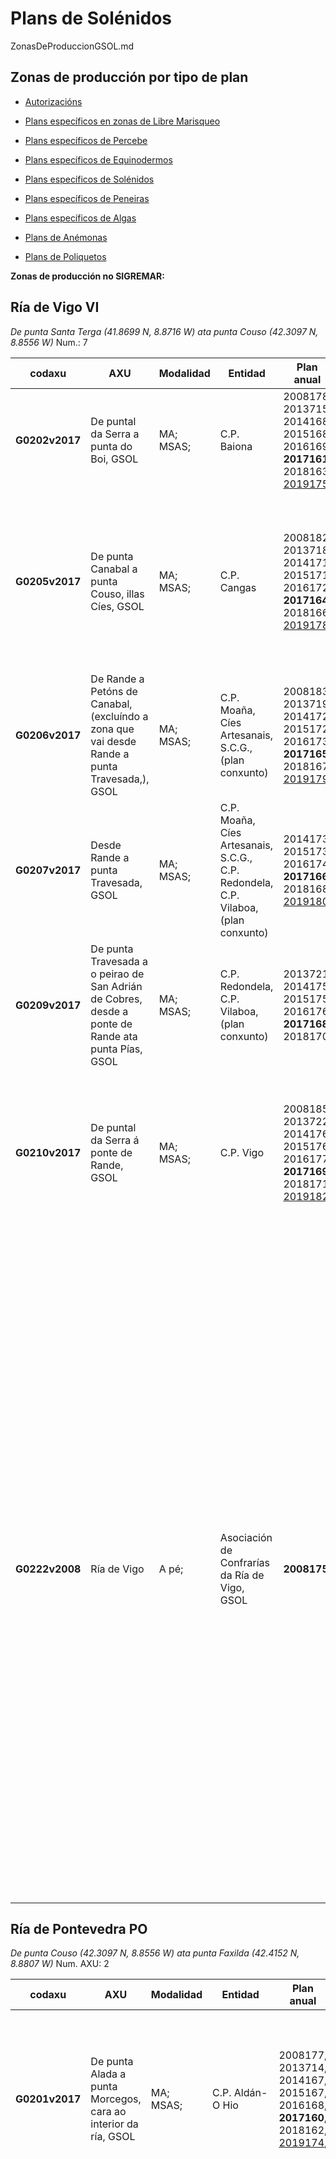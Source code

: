 # Plans de Solénidos

ZonasDeProduccionGSOL.md


## Zonas de producción por tipo de plan

* [Autorizacións](ZonasDeProduccionAAUT.md)

* [Plans específicos en zonas de Libre Marisqueo](ZonasDeProduccionBESP.md)

* [Plans específicos de Percebe](ZonasDeProduccionDPER.md)

* [Plans específicos de Equinodermos](ZonasDeProduccionFEQD.md)

* [Plans específicos de Solénidos](ZonasDeProduccionGSOL.md)

* [Plans específicos de Peneiras](ZonasDeProduccionHPEN.md)

* [Plans específicos de Algas](ZonasDeProduccionIALG.md)

* [Plans de Anémonas](ZonasDeProduccionJANE.md)

* [Plans de Poliquetos](ZonasDeProduccionKPOL.md)


__Zonas de producción no SIGREMAR:__


## Ría de Vigo VI

 _De punta Santa Terga (41.8699 N, 8.8716 W) ata punta Couso (42.3097 N, 8.8556 W)_ Num.: 7 


|codaxu|AXU|Modalidad|Entidad|Plan anual|SIGREMAR 20017|
|------|---|---------|-------|----------|--------------|
|__G0202v2017__|De puntal da Serra a punta do Boi, GSOL|MA; MSAS;|C.P. Baiona|2008178, 2013715, 2014168, 2015168, 2016169, __2017161__, 2018163, [2019175](https://galirema.wikia.org/es/wiki/Pexma2019GSOL175),|(VI-106), (VI-107), (VI-108), (VI-109),|
|__G0205v2017__|De punta Canabal a punta Couso, illas Cíes, GSOL|MA; MSAS;|C.P. Cangas|2008182, 2013718, 2014171, 2015171, 2016172, __2017164__, 2018166, [2019178](https://galirema.wikia.org/es/wiki/Pexma2019GSOL178),|(EQK), (EQI),: (VI-089), (VI-091), (VI-094), (VI-088), (VI-095), (VI-093), (VI-178), (VI-079), (VI-092),; (EQK), (EQI),: (VI-090),;|
|__G0206v2017__|De Rande a Petóns de Canabal, (excluíndo a zona que vai desde Rande a punta Travesada,), GSOL|MA; MSAS;|C.P. Moaña, Cíes Artesanais, S.C.G., (plan conxunto)|2008183, 2013719, 2014172, 2015172, 2016173, __2017165__, 2018167, [2019179](https://galirema.wikia.org/es/wiki/Pexma2019GSOL179),|(VI-152), (VI-153), (VI-160), (VI-154), (VI-155), (VI-156), (VI-157), (VI-158), (VI-159),|
|__G0207v2017__|Desde Rande a punta Travesada, GSOL|MA; MSAS;|C.P. Moaña, Cíes Artesanais, S.C.G., C.P. Redondela, C.P. Vilaboa, (plan conxunto)|2014173, 2015173, 2016174, __2017166__, 2018168, [2019180](https://galirema.wikia.org/es/wiki/Pexma2019GSOL180),|Desde Rande a punta Travesada,|
|__G0209v2017__|De punta Travesada a o peirao de San Adrián de Cobres, desde a ponte de Rande ata punta Pías, GSOL|MA; MSAS;|C.P. Redondela, C.P. Vilaboa, (plan conxunto)|2013721, 2014175, 2015175, 2016176, __2017168__, 2018170,|(VI-240), (VI-242),|
|__G0210v2017__|De puntal da Serra á ponte de Rande, GSOL|MA; MSAS;|C.P. Vigo|2008185, 2013722, 2014176, 2015176, 2016177, __2017169__, 2018171, [2019182](https://galirema.wikia.org/es/wiki/Pexma2019GSOL182),|(EQK): (VI-069), (VI-549), (VI-550), (VI-551), (VI-552), (VI-548), (VI-070), (VI-068), (VI-579), (EQI): (VI-067), (VI-547),|
|__G0222v2008__|Ría de Vigo|A pé;|Asociación de Confrarías da Ría de Vigo, GSOL|__2008175__,|Cabo Estai, Toubiña, Toralla, Canido, Bouzas, Rochas, Area Longa, A Portela, Cesantes, punta do Cabo, Estralo, O Cunchido, Aradoiro, Maceira, Carballal, Covas, Cabalo, río Maior, Río do Porco, Malvinas, Río do Medio, Coelleira, Area Nova, Cabanas, Calera, Domaio, Borna, Meira, A Xunqueira, O Con, Tirán, Illa dos Ratos, Chapela, A Guía, Rande, Cedeira, A Barra, Sobreiro, Illa San Simón, Cobreiro, Estralo, Puntal, río Alvedosas, río Paredes, Deilán, Santo Adrán,|

 

## Ría de Pontevedra PO

 _De punta Couso (42.3097 N, 8.8556 W) ata punta Faxilda (42.4152 N, 8.8807 W)_ Num. AXU: 2


|codaxu|AXU|Modalidad|Entidad|Plan anual|SIGREMAR 20017|
|------|---|---------|-------|----------|--------------|
|__G0201v2017__|De punta Alada a punta Morcegos, cara ao interior da ría, GSOL|MA; MSAS;|C.P. Aldán-O Hio|2008177, 2013714, 2014167, 2015167, 2016168, __2017160__, 2018162, [2019174](https://galirema.wikia.org/es/wiki/Pexma2019GSOL174),|(PO-156), (PO-155), (PO-154), (PO-153), (PO-152), (PO-191), (PO-151), (PO-150), (PO-149), (PO-148), (PO-147), (PO-146), (PO-145), (PO-144),|
|__G0203v2017__|De punta Faxilda a punta Morcegos, illa de Ons, illa de Onza, GSOL|MA; MSAS;|C.P. Bueu, C.P. Lourizán, C.P. Marín, C.P. Pontevedra, C.P. Portonovo, C.P. Raxó, C.P. Sanxenxo, (plan conxunto)|2008179, 2014169, 2015169, 2016170, __2017162__, 2018164, [2019176](https://galirema.wikia.org/es/wiki/Pexma2019GSOL176),|(EQK): (PO-040), (PO-045), (PO-046), (PO-048), (PO-050), (PO-051), (PO-053), (PO-054), (PO-055), (PO-056), (PO-057), (PO-058), (PO-062), (PO-016), (PO-059), (PO-065), (PO-061), (PO-015), (PO-067), (PO-069), (PO-070-I), (PO-070-II), (PO-070-III), (PO-077), (PO-078), (PO-079), (PO-080), (PO-081), (PO-082), (PO-083), (PO-087), (PO-088), (PO-089), (PO-090), (PO-108), (PO-091), (PO-094), (PO-095), (PO-097), (PO-098), (PO-099), (PO-100), (PO-101), (PO-102), (PO-103), (PO-104), (PO-105), (PO-106), (PO-107), (PO-110), (PO-111), (PO-112),; (EQI): (PO-035), (PO-036), (PO-037), (PO-038), (PO-039), (PO-041), (PO-042), (PO-043), (PO-044), (PO-049), (PO-068), (PO-066), (PO-071-I), (PO-071-II), (PO-071-III), (PO-084), (PO-085), (PO-092), (PO-093), (PO-096),;|



## Ría de Arousa AR

 _De punta Faxilda (42.4152 N, 8.8807 W) ata praia de Catia (42.261 N, 9.0554 W)_ Num.: 12 


|codaxu|AXU|Modalidad|Entidad|Plan anual|SIGREMAR 20017|
|------|---|---------|-------|----------|--------------|
|__G0188v2017__|De punta Galduario a punta Corna, arrecife de Aroñe, de punta Galduario a punta Peralto, GSOL|MA; MSAS;|C.P. A Pobra do Caramiñal|2008156, 2014151, 2015152, 2016154, __2017147__, 2018149, [2019160](https://galirema.wikia.org/es/wiki/Pexma2019GSOL160),|(AR-137-I), (AR-137-II), (AR-268), (AR-287), (AR-288), (AR-139),|
|__G0189v2017__|Zonas de autorización C.P. Aguiño, GSOL|MA;|C.P. Aguiño|2008161, 2014152, 2015153, 2016155, __2017148__, 2018150, [2019161](https://galirema.wikia.org/es/wiki/Pexma2019GSOL161),|(AR-210), (AR-212), (AR-213), (AR-211),|
|__G0190v2016__|Praia da Ladeira, zonas de libre marisqueo adxacentes ao ámbito dos plans das autorizacións das C.P. Carreira-Aguiño, C.P. Ribeira, GSOL|MA; MSAS;|C.P. Carreira-Aguiño, C.P. Ribeira, (plan conxunto)|2008162, 2014153, 2015154, __2016156__, 2017149, 2018151, [2019162](https://galirema.wikia.org/es/wiki/Pexma2019GSOL162),|(zonas de libre marisqueo da zona interna da Ría de Arousa, limítrofes coas autorizacións de ambas confrarías), (AR-316), (AR-302), Erbosa e Noro, (AR-297),|
|__G0191v2017__|De punta Peralto a punta Pedra Rubia, GSOL|MA;|C.P. Cabo de Cruz|2008157, 2014154, 2015155, 2016157, __2017150__, 2018152, [2019163](https://galirema.wikia.org/es/wiki/Pexma2019GSOL163),|(AR-127), (AR-128), (AR-129), (AR-130),|
|__G0197v2017__|Punta Aguiúncho, illote de Grades, punta da Corna, GSOL|MA;|C.P. Palmeira|2008172, 2014162, 2015163, 2016164, __2017156__, 2018158, [2019170](https://galirema.wikia.org/es/wiki/Pexma2019GSOL170),|(AR-065), (AR-066), (AR-067),|
|__G0199v2017__|Zonas de autorización C.P. Ribeira: bancos de Coroso-Río, Grande-Río Azor, Insua-Airó, Castiñeiras, GSOL|MA;|C.P. Ribeira|2008174, 2014165, 2015165, 2016166, __2017158__, 2018160, [2019172](https://galirema.wikia.org/es/wiki/Pexma2019GSOL172),|(AR-205), (AR-201-I), (AR-201-II), (AR-209), (AR-198),|
|__G0200v2017__|Desde Sapeiras de Terra a punta Quilme, Areoso, Camallón, Roncadeiras, punta Testos, punta Niño do Corvo, Area Secada, punta Cabalo, GSOL|MA; MSAS;|C.P. A Illa de Arousa|2008176, 2014166, 2015166, 2016167, __2017159__, 2018161, [2019173](https://galirema.wikia.org/es/wiki/Pexma2019GSOL173),|(AR-052), (AR-051), (AR-332), (AR-333), (AR-334), (AR-056-II) (AR-059), (AR-056-I), (AR-324-I), (AR-324-II), (AR-050), (AR-049), (AR-058),|
|__G0204v2017__|Do Rego do Alcalde (Lañeiras de Fóra) á baliza de Orido, Arnela-Galiñeiro, Tragove, Tereixiñas, As Lobeiras, GSOL|MA; MSAS;|C.P. Cambados|2008181, 2014170, 2015170, 2016171, __2017163__, 2018165, [2019177](https://galirema.wikia.org/es/wiki/Pexma2019GSOL177),|(AR-253), (AR-254), (AR-255), (AR-016-1), (AR-016-2), (AR-256),|
|__G0208v2017__|Enseada da Lanzada (praia da Lanzada, praia de Area da Cruz, Raeiros,), praia da Mexilloeira, praia Area Grande, Carreiro-Barcelas, praia Area das Pipas, praia Area de Reboredo, Lombo de Rons-Migalliñás, Lombo das Sinas, enseada do Grove, GSOL|MA; MSAS;|C.P. O Grove|2008184, 2014174, 2015174, 2016175, __2017167__, 2018169, [2019181](https://galirema.wikia.org/es/wiki/Pexma2019GSOL181),|(AR-118), (AR-119), (AR-120), (AR-121), (AR-071), (AR-072), Praia do Carreiro, praia das Barcelas-Barreiriño, (AR-073), (AR-075), (AR-284), (AR-074), (AR-079), (AR-077), (AR-259),|
|__G0211v2017__|Entre o peirao de Corón e O Ariño, GSOL|MA;|C.P. Vilanova|2014177, 2015177, 2016178, __2017170__, 2018172, [2019183](https://galirema.wikia.org/es/wiki/Pexma2019GSOL183),|(AR-294), (AR-290), (AR-291), (AR-292), (AR-293),|
|__G0214v2014__|Praia da Corna|A pé;|C.P. Palmeira|2008171, __2014163__,|Praia da Corna|
|__G0223v2008__|Intermareal entre punta Tragove e Rego do Alcalde, co saco de Fefiñáns. Entre Ponte Castrelo e punta Barrelo. Entre o peirao de Cambados e a desembocadura do río Umia, GSOL|A pé;|C.P. Cambados|__2008180__,|"Intermareal entre punta Tragove e Rego do Alcalde, co saco de Fefiñáns, Entre Ponte Castrelo e punta Barrelo, Entre o peirao de Cambados e a desembocadura do río Umia,|



## Ría de Muros-Noia MN

 _De praia de Catia (42.261 N, 9.0554 W) ata punta Ínsua (42.771 N, 9.1266 W)_ Num.: 4 


|codaxu|AXU|Modalidad|Entidad|Plan anual|SIGREMAR 20017|
|------|---|---------|-------|----------|--------------|
|__G0195v2017__|De punta Insua a punta Uhía, GSOL|MA; MSAS;|C.P. Muros|2008170, 2014160, 2015161, 2016162, __2017154__, 2018156, [2019168](https://galirema.wikia.org/es/wiki/Pexma2019GSOL168),|(MN-012-I), (MN-012-II), (MN-013), (MN-014), (MN-015), (MN-016), (MN-017), (MN-060), (MN-080), (MN-081), (MN-082), (MN-083),|
|__G0196v2017__|Na costa norte, desde punta Uhía ata porto Siavo, incluíndo a cara interna da illa da Creba, exceptuando a zona portuaria, a zona dos asteleiros, a canle de navegación,; Na costa sur, desde punta Batuda ata punta Redondelo,; GSOL|MA; MSAS;|C.P. Noia|2014161, 2015162, 2016163, _2017155_, __2018157__, [2019169](https://galirema.wikia.org/es/wiki/Pexma2019GSOL169),|_(MN-048-I), (MN-048-II), (MN-048-III), (MN-018),_; (MN-048), (MN-102), (MN-103), (MN-018),|
|__G0198v2017__|De punta Batuda a río Sieira, GSOL|MA; MSAS;|C.P. Porto do Son, C.P. Portosín, (plan conxunto)  C.P. Noia, C.P. Muros (plan conxunto)|2008173, 2014164, 2015164, 2016165, __2017157__, 2018159, [2019171](https://galirema.wikia.org/es/wiki/Pexma2019GSOL171),|(MN-049), (MN-050), (MN-051), (MN-052), (MN-086), (MN-087),|
|__G0213v2015__|Praia de Abelleira, praia da Virxe e praia de Ventín, GSOL|A pé;|C.P. Muros|2008169, 2014159, __2015160__,|(MN-058), (MN-054), (MN-059),|



## Costa da Morte CM

 _De punta Ínsua (42.771 N, 9.1266 W) ata praia de Baldaio (43.292 N, 8.7016 W)_ Num.: 6 


|codaxu|AXU|Modalidad|Entidad|Plan anual|SIGREMAR 20017|
|------|---|---------|-------|----------|--------------|
|__G0192v2017__|De punta Sandía a punta Lago, enseada de Merexo, praia da Cruz, por fóra da praia de Mozogondón, GSOL|MA; MSAS;|C.P. Camariñas, C.P. Muxía, (plan conxunto)|2008159, 2014155, 2015156, 2016158, __2017151__, 2018153, [2019164](https://galirema.wikia.org/es/wiki/Pexma2019GSOL164),|(CM-033), (CM-036), (CM-035), (CM-034), (CM-037), (CM-038), (CM-146),|
|__G0193v2017__|Zona V: de cabo Touriñán a punta Insua, GSOL|MA; MSAS;|C.P. Fisterra, C.P. Corcubión, C.P. Lira, (plan conxunto)|2008165, 2014156, 2015157, 2016159, __2017152__, 2018154, [2019166](https://galirema.wikia.org/es/wiki/Pexma2019GSOL166),|(CM-060), (CM-061), (CM-062), (CM-063), (CM-065), (CM-066), (CM-067), (CM-068-1), (CM-068-2), (CM-069), (CM-142), (CM-143), (CM-057), (CM-056), (CM-059),|
|__G0194v2017__|Praia de Laxe, praia da Hermida, praia de Osmo, banco Riocobo, praia de Rebordelo. Do Alto da Facha a punta Cantero, do Alto da Facha a punta Menduiña, GSOL|MA; MSAS;|C.P. Laxe, C.P. Corme, (plan conxunto)|2008167, 2014158, 2015159, 2016161, __2017153__, 2018155, [2019167](https://galirema.wikia.org/es/wiki/Pexma2019GSOL167),|(CM-110), (CM-111), (CM-139), (CM-268), (CM-112), (CM-113), (CM-115), (CM-136), (CM-137),|
|__G0212v2016__|Praia de Sardiñeiro, praia de Langosteira, GSOL|A pé;|C.P. Fisterra|2008166, 2014157, 2015158, __2016160__,|(CM-083), (CM-081),|
|__G0217v2008__|De punta Lago a punta da Roda, enseada da Vasa,  GSOL|A pé;|C.P. Camariñas|__2008158__,|De punta Lago a punta da Roda, enseada da Vasa,|
|__G0219v2008__|Praias do Ézaro e Estorde, GSOL|A pé;|C.P. Corcubión|__2008163__,|Praias do Ézaro, praia de Estorde,|



## Coruña-Ferrol CF

 _De praia de Baldaio (43.292 N, 8.7016 W)  ata punta Frouxeira (43.62 N, 8.1893 W)_ Num.: 2 


|codaxu|AXU|Modalidad|Entidad|Plan anual|SIGREMAR 20017|
|------|---|---------|-------|----------|--------------|
|__G0221v2008__|Ámbito territorial da C.P. Miño, GSOL|A pé;|C.P. Miño|__2008168__,|Ámbito territorial da C.P. Miño,|
|__G0224v2019__|Ría da Coruña, GSOL|MA; MSAS;|C.P. A Coruña|[2019159](https://galirema.wikia.org/es/wiki/Pexma2019GSOL159),|desde o banco de O Parrote a punta Bufadoiro,|



## Costa Lucense CL

  _De punta Frouxeira (43.62 N, 8.1893 W)  ata o rio EO (43.4721 N, 7.0566 W)_ Num.: 5


|codaxu|AXU|Modalidad|Entidad|Plan anual|SIGREMAR 20017|
|------|---|---------|-------|----------|--------------|
|__G0215v2008__|Bancos do Taro, Fondás, Fontorto, GSOL|A pé;|A.M. San Cosme de Barreiros-Foz|__2008154__,|Bancos do Taro, Fondás, Fontorto,|
|__G0216v2008__|Taro dos Chonos, Taro das Aceñas, Tesón, GSOL|A pé;|C.P. Ribadeo|__2008155__,|Taro dos Chonos, Taro das Aceñas, Tesón,|
|__G0218v2008__|Zonas de autorización C.P. Cariño,|A pé;|C.P. Cariño, GSOL|__2008160__,|Zonas de autorización C.P. Cariño,|
|__G0220v2008__|Zonas de autorización: enseada do Ladrido, Raias, Cano Cabalar e Mexilloal, GSOL|A pé;|C.P. Espasante|__2008164__,|enseada do Ladrido, Raias, Cano Cabalar, Mexilloal,|
|__G0225v2019__|Praia Magdalena, Area Miña Señora, punta Robaleira, GSOL|MSAS;|C.P. Cedeira|[2019165](https://galirema.wikia.org/es/wiki/Pexma2019GSOL165),|Praia Magdalena, Area Miña Señora, punta Robaleira,|


[Indice](indicesZonasProduccion.md)



 [Sigremar]: https://goo.gl/glKrkM
 [plans anuais de explotación]: http://goo.gl/4k6J1

